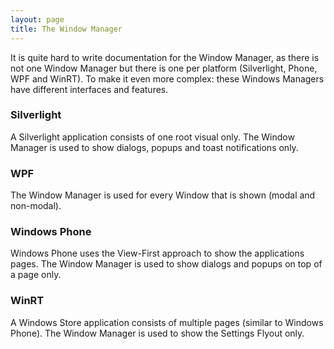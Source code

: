 ```yaml
---
layout: page
title: The Window Manager
---
```


It is quite hard to write documentation for the Window Manager, as there is not one Window Manager but there is one per platform (Silverlight, Phone, WPF and WinRT). To make it even more complex: these Windows Managers have different interfaces and features. 

### Silverlight

A Silverlight application consists of one root visual only. The Window Manager is used to show dialogs, popups and toast notifications only.

### WPF

The Window Manager is used for every Window that is shown (modal and non-modal).

### Windows Phone

Windows Phone uses the View-First approach to show the applications pages. The Window Manager is used to show dialogs and popups on top of a page only.

### WinRT

A Windows Store application consists of multiple pages (similar to Windows Phone). The Window Manager is used to show the Settings Flyout only.